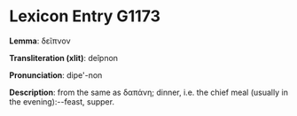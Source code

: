 # Lexicon Entry G1173

**Lemma**: δεῖπνον

**Transliteration (xlit)**: deîpnon

**Pronunciation**: dipe'-non

**Description**:
from the same as δαπάνη; dinner, i.e. the chief meal (usually in the evening):--feast, supper.
